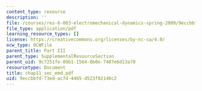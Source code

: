 ```yaml
---
content_type: resource
description: ''
file: /courses/res-6-003-electromechanical-dynamics-spring-2009/9eccbbfd73edac7d4465d523f82140c2_chap11_sec_emd.pdf
file_type: application/pdf
learning_resource_types: []
license: https://creativecommons.org/licenses/by-nc-sa/4.0/
ocw_type: OCWFile
parent_title: Part III
parent_type: SupplementalResourceSection
parent_uid: 9c7251fe-89b1-1564-8b0e-7487e6d13a70
resourcetype: Document
title: chap11_sec_emd.pdf
uid: 9eccbbfd-73ed-ac7d-4465-d523f82140c2
---
```

